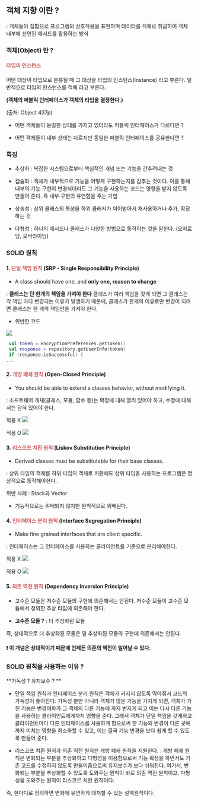 ## 객체 지향 이란 ?
: 객체들이 집합으로 프로그램의 상호작용을 표현하며 데이터를 객체로 취급하여 객체 내부에 선언된 메서드를 활용하는 방식

### 객체(Object) 란 ?

#### <span style="color:indianred">타입의 인스턴스</span>
어떤 대상이 타입으로 분류될 때 그 대상을 타입의 인스턴스(Instance) 라고 부른다. 일반적으로 타입의 인스턴스를 객체 라고 부른다.

**(객체의 퍼블릭 인터페이스가 객체의 타입을 결정한다.)**

(출처: Object 437p)

- 어떤 객체들이 동일한 상태를 가지고 있더라도 퍼블릭 인터페이스가 다르다면 ?

- 어떤 객체들이 내부 상태는 다르지만 동일한 퍼블릭 인터페이스를 공유한다면 ?


### 특징

- 추상화
: 복잡한 시스템으로부터 핵심적인 개념 또는 기능을 간추려내는 것

- 캡슐화
: 객체가 내부적으로 기능을 어떻게 구현하는지를 감추는 것이다. 이를 통해 내부의 기능 구현이 변경되더라도 그 기능을 사용하는 코드는 영향을 받지 않도록 만들어 준다. 즉 내부 구현의 유연함을 주는 기법

- 상송성
: 상위 클래스의 특성을 하위 클래서가 이어받아서 재사용하거나 추가, 확장하는 것

- 다형성
: 하나의 메서드나 클래스가 다양한 방법으로 동작하는 것을 말한다. (오버로딩, 오버라이딩)



### SOLID 원칙

#### 1.<span style="color:indianred"> 단일 책임 원칙 </span> (SRP - Single Responsibility Principle)
- A class should have one, and **only one, reason to change**

: **클래스는 단 한개의 책임을 가져야 한다** 클래스가 여러 책임을 갖게 되면 그 클래스는 각 책임 마다 변경되는 이유가 발생하기 때문에, 클래스가 한개의 이유로만 변경이 되려면 클래스는 한 개의 책임만을 가져야 한다.

-  위반한 코드

![](https://velog.velcdn.com/images/pwolong/post/64b6fdd8-1663-495c-b677-df4af76080b1/image.png)

```kotlin
 val token = EncryptionPreferences.getToken() 
 val response = repository.getUserInfo(token) 
 if (response.isSuccessful) {
...
```
#### 2.<span style="color:indianred"> 개방 폐쇄 원칙 </span> (Open-Closed Principle)

- You should be able to extend a classes behavior, without modifying it.

: 소프트웨어 개체(클래스, 모듈, 함수 등)는 확장에 대해 열려 있어야 하고, 수정에 대해서는 닫혀 있어야 한다.

적용 X
![](https://velog.velcdn.com/images/pwolong/post/4b6b5932-cfdb-4e07-97f2-1c6cd8d26e2a/image.png)

적용 O
![](https://velog.velcdn.com/images/pwolong/post/d1308c93-8fe7-4323-9c59-ad34a31989f5/image.png)




 


#### 3.<span style="color:indianred"> 리스코프 치환 원칙 </span> (Liskov Substitution Principle)
- Derived classes must be substitutable for their base classes.

: 상위 타입의 객체를 하위 타입의 객체로 치환해도 상위 타입을 사용하는 프로그램은 정상적으로 동작해야한다.

위반 사례 :  Stack과 Vector

- 기능적으로는 위배되지 않지만 원칙적으로 위배된다.

#### 4.<span style="color:indianred"> 인터페이스 분리 원칙 </span> (Interface Segregation Principle)
- Make fine grained interfaces that are client specific.
 
: 인터페이스는 그 인터페이스를 사용하는 클라이언트를 기준으로 분리해야한다.

적용 X
![](https://velog.velcdn.com/images/pwolong/post/8faa65e1-911a-4c05-8961-ffe8d5445efd/image.png)

적용 O
![](https://velog.velcdn.com/images/pwolong/post/b773385c-3e13-4be7-9e38-c192d583258f/image.png)


#### 5.<span style="color:indianred"> 의존 역전 원칙 </span> (Dependency Inversion Principle)

- 고수준 모듈은 저수준 모듈의 구현에 의존해서는 안된다. 저수준 모듈이 고수준 모듈에서 정의한 추상 타입에 의존해야 한다.

- **고수준 모듈 ?**
: 더 추상화된 모듈

즉, 상대적으로 더 추상화된 모듈은 덜 추상화된 모듈의 구현에 의존해서는 안된다.

#### ❗ 이 개념은 상대적이기 때문에 언제든 의존의 역전이 일어날 수 있다.


### SOLID 원칙을 사용하는 이유 ? 

**가독성 ? 유지보수 ? **

- 단일 책임 원칙과 인터페이스 분리 원칙은 객체가 커지지 않도록 막아줘서 코드의 가독성이 좋아진다.
가독성 뿐만 아니라 객체가 많은 기능을 가지게 되면, 객체가 가진 기능은 변경여파가 그 객체의 다른 기능에 까지 번지게 되고 이는 다시 다른 기능을 사용하는 클라이언트에게까지 영향을 준다. 그래서 객체가 단일 책임을 갖게하고 클라이언트마다 다른 인터페이스를 사용하게 함으로써 한 기능의 변경이 다른 곳에 까지 미치는 영향을 최소화할 수 있고, 이는 결국 기능 변경을 보다 쉽게 할 수 있도록 만들어 준다. 

- 리스코프 치환 원칙과 의존 역전 원칙은 개방 폐쇄 원칙을 지원한다. 
: 개방 폐쇄 원칙은 변화되는 부분을 추상화하고 다형성을 이용함으로써 기능 확장을 하면서도 기존 코드를 수정하지 않도록 만들어줌으로써 유지보수가 보다 쉬워진다. 여기서, 변화되는 부분을 추상화할 수 있도록 도와주는 원칙이 바로 의존 역전 원칙이고, 다형성을 도와주는 원칙이 리스코르 치환 원칙이다.

즉, 한마디로 정의하면 변화에 유연하게 대처할 수 있는 설계원칙이다.













